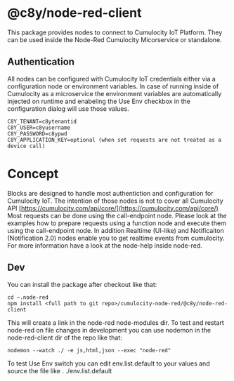 # @c8y/node-red-client 

This package provides nodes to connect to Cumulocity IoT Platform. They can be used inside the Node-Red Cumulocity Micorservice or standalone.

## Authentication

All nodes can be configured with Cumulocity IoT credentials either via a configuration node or environment variables. In case of running inside of Cumulocity as a microservice the environment variables are automatically injected on runtime and enabeling the Use Env checkbox in the configuration dialog will use those values.

    C8Y_TENANT=c8ytenantid
    C8Y_USER=c8yusername
    C8Y_PASSWORD=c8ypwd
    C8Y_APPLICATION_KEY=optional (when set requests are not treated as a device call)

# Concept

Blocks are designed to handle most authentiction and configuration for Cumulocity IoT. 
The intention of those nodes is not to cover all Cumulocity API [https://cumulocity.com/api/core/](https://cumulocity.com/api/core/)
Most requests can be done using the call-endpoint node. Please look at the examples how to prepare requests using a function node and execute them using the call-endpoint node.
In addition Realtime (UI-like) and Notificaiton (Notification 2.0) nodes enable you to get realtime events from cumulocity.
For more information have a look at the node-help inside node-red. 

## Dev

You can install the package after checkout like that:

    cd ~.node-red
    npm install <full path to git repo>/cumulocity-node-red/@c8y/node-red-client

This will create a link in the node-red node-modules dir.
To test and restart node-red on file changes in development you can use nodemon in the node-red-client dir of the repo like that:

    nodemon --watch ./ -e js,html,json --exec "node-red"

To test Use Env switch you can edit env.list.default to your values and source the file like . ./env.list.default



